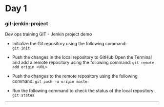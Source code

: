 # Day 1
### git-jenkin-project
Dev ops training GIT - Jenkin project demo

- Initialize the Git repository using the following command:  
`git init`


- Push the changes in the local repository to GitHub
Open the Terminal and add a remote repository using the following command:
`git remote add origin <URL>`

- Push the changes to the remote repository using the following command:
`git push -u origin master`

- Run the following command to check the status of the local repository:
`git status`
----------------------------------------------------------------